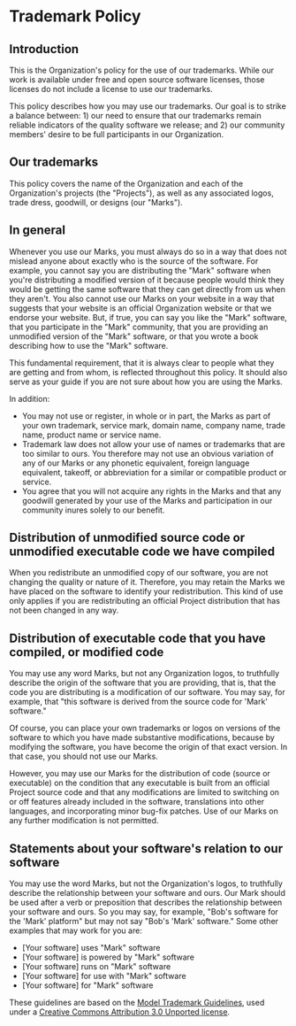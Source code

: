 # Trademark Policy

## Introduction

This is the Organization's policy for the use of our trademarks. While our work is available under free and open source software licenses, those licenses do not include a license to use our trademarks.

This policy describes how you may use our trademarks.  Our goal is to strike a balance between: 1) our need to ensure that our trademarks remain reliable indicators of the quality software we release; and 2) our community members' desire to be full participants in our Organization.

## Our trademarks

This policy covers the name of the Organization and each of the Organization's projects (the "Projects"), as well as any associated logos, trade dress, goodwill, or designs (our "Marks").

## In general

Whenever you use our Marks, you must always do so in a way that does not mislead anyone about exactly who is the source of the software. For example, you cannot say you are distributing the "Mark" software when you're distributing a modified version of it because people would think they would be getting the same software that they can get directly from us when they aren't. You also cannot use our Marks on your website in a way that suggests that your website is an official Organization website or that we endorse your website. But, if true, you can say you like the "Mark" software, that you participate in the "Mark" community, that you are providing an unmodified version of the "Mark" software, or that you wrote a book describing how to use the "Mark" software.

This fundamental requirement, that it is always clear to people what they are getting and from whom, is reflected throughout this policy. It should also serve as your guide if you are not sure about how you are using the Marks.

In addition:
* You may not use or register, in whole or in part, the Marks as part of your own trademark, service mark, domain name, company name, trade name, product name or service name.
* Trademark law does not allow your use of names or trademarks that are too similar to ours. You therefore may not use an obvious variation of any of our Marks or any phonetic equivalent, foreign language equivalent, takeoff, or abbreviation for a similar or compatible product or service.
* You agree that you will not acquire any rights in the Marks and that any goodwill generated by your use of the Marks and participation in our community inures solely to our benefit.

## Distribution of unmodified source code or unmodified executable code we have compiled

When you redistribute an unmodified copy of our software, you are not changing the quality or nature of it. Therefore, you may retain the Marks we have placed on the software to identify your redistribution. This kind of use only applies if you are redistributing an official Project distribution that has not been changed in any way.

## Distribution of executable code that you have compiled, or modified code

You may use any word Marks, but not any Organization logos, to truthfully describe the origin of the software that you are providing, that is, that the code you are distributing is a modification of our software. You may say, for example, that "this software is derived from the source code for 'Mark' software."

Of course, you can place your own trademarks or logos on versions of the software to which you have made substantive modifications, because by modifying the software, you have become the origin of that exact version. In that case, you should not use our Marks.

However, you may use our Marks for the distribution of code (source or executable) on the condition that any executable is built from an official Project source code and that any modifications are limited to switching on or off features already included in the software, translations into other languages, and incorporating minor bug-fix patches. Use of our Marks on any further modification is not permitted.

## Statements about your software's relation to our software

You may use the word Marks, but not the Organization's logos, to truthfully describe the relationship between your software and ours. Our Mark should be used after a verb or preposition that describes the relationship between your software and ours. So you may say, for example, "Bob's software for the 'Mark' platform" but may not say "Bob's 'Mark' software." Some other examples that may work for you are:

* [Your software] uses "Mark" software
* [Your software] is powered by "Mark" software
* [Your software] runs on "Mark" software
* [Your software] for use with "Mark" software
* [Your software] for "Mark" software

These guidelines are based on the [Model Trademark Guidelines](http://www.modeltrademarkguidelines.org), used under a [Creative Commons Attribution 3.0 Unported license](https://creativecommons.org/licenses/by/3.0/deed.en_US).
